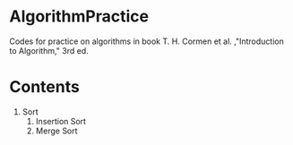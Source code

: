 # AlgorithmPractice
Codes for practice on algorithms in book T. H. Cormen et al. ,"Introduction to Algorithm," 3rd ed.

# Contents
1. Sort
    1. Insertion Sort
    2. Merge Sort

